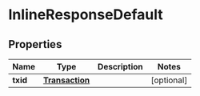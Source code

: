 
# InlineResponseDefault

## Properties
Name | Type | Description | Notes
------------ | ------------- | ------------- | -------------
**txid** | [**Transaction**](Transaction.md) |  |  [optional]



